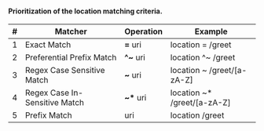#### Prioritization of the location matching criteria.
| # |      Matcher                  | Operation   |  Example                     |
|---| ----------------------------- | ----------- |------------------------------|
| 1 | Exact Match                   | __=__ uri   | location = /greet            |
| 2 | Preferential Prefix Match     | __^~__ uri  | location ^~ /greet           |
| 3 | Regex Case Sensitive Match    | __~__ uri   | location ~ /greet/[a-zA-Z]   |
| 4 | Regex Case In-Sensitive Match | __~*__ uri  | location ~* /greet/[a-zA-Z]  |
| 5 | Prefix Match                  | uri         | location /greet              |
